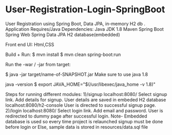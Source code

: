 # User-Registration-Login-SpringBoot

User Registration using Spring Boot, Data JPA, in-memory H2 db .
Application Requires/Java Dependencies:
Java JDK 1.8
Maven 
Spring Boot
Spring Web
Spring Data JPA
H2 database(embedded)

Front end UI:
Html,CSS

Build + Run:
$ mvn install
$ mvn clean spring-boot:run

Run the -war / -jar from target:

$ java -jar target/name-of-SNAPSHOT.jar
Make sure to use java 1.8

java -version
$ export JAVA_HOME="$(/usr/libexec/java_home -v 1.8)"

Steps for running different modules:
1)/signup
  localhost:8080/
  Select signup link.
  Add details for signup.
  User details are saved in embeded H2 database
  localhost:8080/h2-console
  User is directed to successful signup page.
2)/login
  localhost:8080/
  Select login link.
  Add email and password.
  User is redirected to dummy page after successful login.
Note- Embedded database is used so every time project is relaunched signup must be done before login
      or Else, sample data is stored in resources/data.sql file
